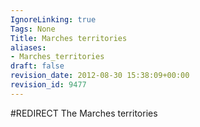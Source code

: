 ```yaml
---
IgnoreLinking: true
Tags: None
Title: Marches territories
aliases:
- Marches_territories
draft: false
revision_date: 2012-08-30 15:38:09+00:00
revision_id: 9477
---
```


#REDIRECT The Marches territories